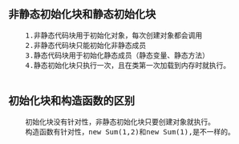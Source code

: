 
  ## 非静态初始化块和静态初始化块
  <pre>
    1.非静态代码块用于初始化对象，每次创建对象都会调用
    2.非静态代码块只能初始化非静态成员
    3.静态代码块用于初始化静态成员（静态变量、静态方法）
    4.静态初始化块只执行一次，且在类第一次加载到内存时就执行。
  </pre>
  
  ## 初始化块和构造函数的区别
  <pre>
    初始化块没有针对性，非静态初始化块只要创建对象就执行。
    构造函数有针对性，new Sum(1,2)和new Sum(1),是不一样的。
  </pre>
  
